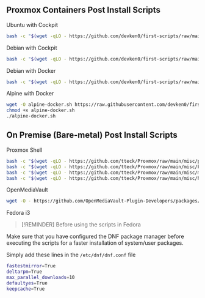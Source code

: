 ## Proxmox Containers Post Install Scripts

Ubuntu with Cockpit

```bash
bash -c "$(wget -qLO - https://github.com/devken0/first-scripts/raw/main/proxmox-ct/ubuntu-cockpit.sh)"
```

Debian with Cockpit

```bash
bash -c "$(wget -qLO - https://github.com/devken0/first-scripts/raw/main/proxmox-ct/debian-cockpit.sh)"
```

Debian with Docker

```bash
bash -c "$(wget -qLO - https://github.com/devken0/first-scripts/raw/main/proxmox-ct/debian-docker.sh)"
```

Alpine with Docker

```bash
wget -O alpine-docker.sh https://raw.githubusercontent.com/devken0/first-scripts/main/proxmox-ct/alpine-docker.sh
chmod +x alpine-docker.sh
./alpine-docker.sh
```

## On Premise (Bare-metal) Post Install Scripts

Proxmox Shell

```bash
bash -c "$(wget -qLO - https://github.com/tteck/Proxmox/raw/main/misc/post-pve-install.sh)"
bash -c "$(wget -qLO - https://github.com/tteck/Proxmox/raw/main/misc/kernel-clean.sh)"
bash -c "$(wget -qLO - https://github.com/tteck/Proxmox/raw/main/misc/microcode.sh)"
bash -c "$(wget -qLO - https://github.com/tteck/Proxmox/raw/main/misc/host-backup.sh)"
```

OpenMediaVault

```bash
wget -O - https://github.com/OpenMediaVault-Plugin-Developers/packages/raw/master/install | bash
```

Fedora i3

>[!REMINDER] Before using the scripts in Fedora 

Make sure that you have configured the DNF package manager before executing the scripts for a faster installation of system/user packages.

Simply add these lines in the `/etc/dnf/dnf.conf` file

```bash
fastestmirror=True
deltarpm=True
max_parallel_downloads=10
defaultyes=True
keepcache=True
```

```bash
```

